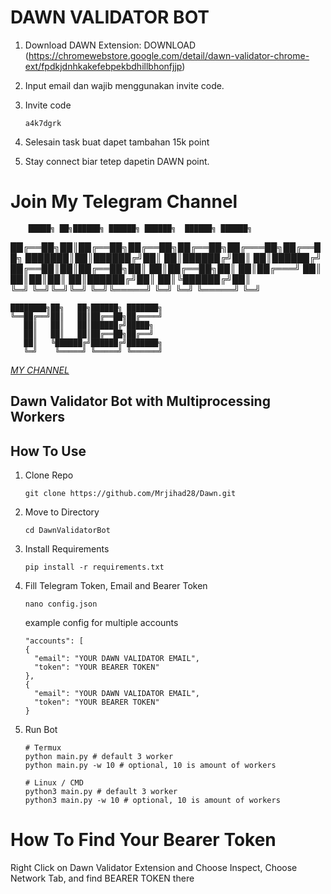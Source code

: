 # DAWN VALIDATOR BOT
1. Download DAWN Extension: DOWNLOAD (https://chromewebstore.google.com/detail/dawn-validator-chrome-ext/fpdkjdnhkakefebpekbdhillbhonfjjp)
2. Input email dan wajib menggunakan invite code. 
3. Invite code

   ```
   a4k7dgrk
   ```
5. Selesain task buat dapet tambahan 15k point
6. Stay connect biar tetep dapetin DAWN point.

# Join My Telegram Channel

        █████╗ ██╗██████╗ ██████╗ ██████╗  ██████╗ ██████╗ 
██╔══██╗██║██╔══██╗██╔══██╗██╔══██╗██╔═══██╗██╔══██╗
███████║██║██████╔╝██║  ██║██████╔╝██║   ██║██████╔╝
██╔══██║██║██╔══██╗██║  ██║██╔══██╗██║   ██║██╔═══╝ 
██║  ██║██║██║  ██║██████╔╝██║  ██║╚██████╔╝██║     
╚═╝  ╚═╝╚═╝╚═╝  ╚═╝╚═════╝ ╚═╝  ╚═╝ ╚═════╝ ╚═╝     
                                                    
    ████████╗██╗   ██╗██████╗ ███████╗              
    ╚══██╔══╝██║   ██║██╔══██╗██╔════╝              
       ██║   ██║   ██║██████╔╝█████╗                
       ██║   ██║   ██║██╔══██╗██╔══╝                
       ██║   ╚██████╔╝██████╔╝███████╗              
       ╚═╝    ╚═════╝ ╚═════╝ ╚══════╝

[*MY CHANNEL*](https://t.me/AirdropTube28)

## Dawn Validator Bot with Multiprocessing Workers

## How To Use
1.  Clone Repo
    ```
    git clone https://github.com/Mrjihad28/Dawn.git
    ```
2.  Move to Directory
    ```
    cd DawnValidatorBot
    ```
3.  Install Requirements
    ```
    pip install -r requirements.txt
    ```
4.  Fill Telegram Token, Email and Bearer Token
    ```
    nano config.json
    ```

    example config for multiple accounts
    ```
    "accounts": [
    {
      "email": "YOUR DAWN VALIDATOR EMAIL",
      "token": "YOUR BEARER TOKEN"
    },
    {
      "email": "YOUR DAWN VALIDATOR EMAIL",
      "token": "YOUR BEARER TOKEN"
    }
    ```

5.  Run Bot
    ```
    # Termux
    python main.py # default 3 worker
    python main.py -w 10 # optional, 10 is amount of workers

    # Linux / CMD
    python3 main.py # default 3 worker
    python3 main.py -w 10 # optional, 10 is amount of workers
    ```
# How To Find Your Bearer Token

Right Click on Dawn Validator Extension and Choose Inspect, Choose Network Tab, and find BEARER TOKEN there

